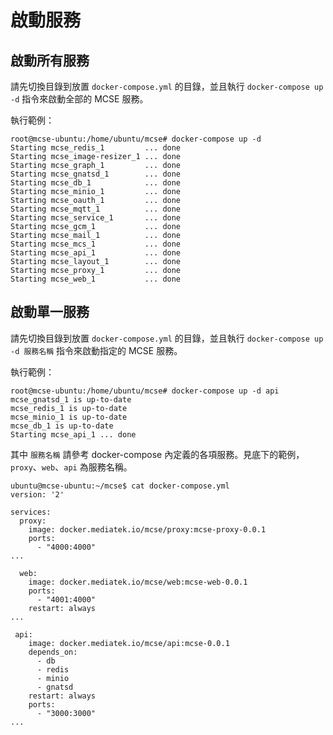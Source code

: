 # 啟動服務

## 啟動所有服務

請先切換目錄到放置 `docker-compose.yml` 的目錄，並且執行 `docker-compose up -d` 指令來啟動全部的 MCSE 服務。

執行範例：

```text
root@mcse-ubuntu:/home/ubuntu/mcse# docker-compose up -d
Starting mcse_redis_1         ... done
Starting mcse_image-resizer_1 ... done
Starting mcse_graph_1         ... done
Starting mcse_gnatsd_1        ... done
Starting mcse_db_1            ... done
Starting mcse_minio_1         ... done
Starting mcse_oauth_1         ... done
Starting mcse_mqtt_1          ... done
Starting mcse_service_1       ... done
Starting mcse_gcm_1           ... done
Starting mcse_mail_1          ... done
Starting mcse_mcs_1           ... done
Starting mcse_api_1           ... done
Starting mcse_layout_1        ... done
Starting mcse_proxy_1         ... done
Starting mcse_web_1           ... done
```

## 啟動單一服務

請先切換目錄到放置 `docker-compose.yml` 的目錄，並且執行 `docker-compose up -d 服務名稱` 指令來啟動指定的 MCSE 服務。

執行範例：

```text
root@mcse-ubuntu:/home/ubuntu/mcse# docker-compose up -d api
mcse_gnatsd_1 is up-to-date
mcse_redis_1 is up-to-date
mcse_minio_1 is up-to-date
mcse_db_1 is up-to-date
Starting mcse_api_1 ... done
```

其中 `服務名稱` 請參考 docker-compose 內定義的各項服務。見底下的範例，`proxy`、`web`、`api` 為服務名稱。

```text
ubuntu@mcse-ubuntu:~/mcse$ cat docker-compose.yml 
version: '2'

services:
  proxy:
    image: docker.mediatek.io/mcse/proxy:mcse-proxy-0.0.1
    ports:
      - "4000:4000"
...

  web:
    image: docker.mediatek.io/mcse/web:mcse-web-0.0.1
    ports:
      - "4001:4000"
    restart: always
...

 api:
    image: docker.mediatek.io/mcse/api:mcse-0.0.1
    depends_on:
      - db
      - redis
      - minio
      - gnatsd
    restart: always
    ports:
      - "3000:3000"
...
```

